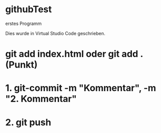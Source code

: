# githubTest
erstes Programm

Dies wurde in Virtual Studio Code geschrieben.
# git add index.html oder git add . (Punkt)
# 1. git-commit -m "Kommentar", -m "2. Kommentar"
# 2. git push
